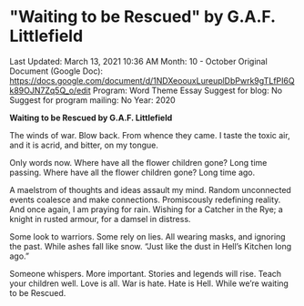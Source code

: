 # "Waiting to be Rescued" by G.A.F. Littlefield

Last Updated: March 13, 2021 10:36 AM
Month: 10 - October
Original Document (Google Doc): https://docs.google.com/document/d/1NDXeoouxLureuplDbPwrk9gTLfPI6Qk89OJN7Zq5Q_o/edit
Program: Word Theme Essay
Suggest for blog: No
Suggest for program mailing: No
Year: 2020

**Waiting to be Rescued by G.A.F. Littlefield**

The winds of war. Blow back. From whence they came. I taste the toxic air, and it is acrid, and bitter, on my tongue.

Only words now. Where have all the flower children gone? Long time passing. Where have all the flower children gone? Long time ago.

A maelstrom of thoughts and ideas assault my mind. Random unconnected events coalesce and make connections. Promiscously redefining reality. And once again, I am praying for rain. Wishing for a Catcher in the Rye; a knight in rusted armour, for a damsel in distress.

Some look to warriors. Some rely on lies. All wearing masks, and ignoring the past. While ashes fall like snow. “Just like the dust in Hell’s Kitchen long ago.”

Someone whispers. More important. Stories and legends will rise. Teach your children well. Love is all. War is hate. Hate is Hell. While we’re waiting to be Rescued.